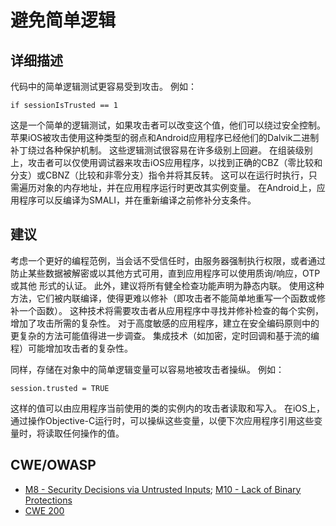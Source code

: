 # 避免简单逻辑

## 详细描述 

代码中的简单逻辑测试更容易受到攻击。 例如：

```
if sessionIsTrusted == 1
```

这是一个简单的逻辑测试，如果攻击者可以改变这个值，他们可以绕过安全控制。 苹果iOS被攻击使用这种类型的弱点和Android应用程序已经他们的Dalvik二进制补丁绕过各种保护机制。 这些逻辑测试很容易在许多级别上回避。 在组装级别上，攻击者可以仅使用调试器来攻击iOS应用程序，以找到正确的CBZ（零比较和分支）或CBNZ（比较和非零分支）指令并将其反转。 这可以在运行时执行，只需遍历对象的内存地址，并在应用程序运行时更改其实例变量。 在Android上，应用程序可以反编译为SMALI，并在重新编译之前修补分支条件。

## 建议

考虑一个更好的编程范例，当会话不受信任时，由服务器强制执行权限，或者通过防止某些数据被解密或以其他方式可用，直到应用程序可以使用质询/响应，OTP或其他 形式的认证。 此外，建议将所有健全检查功能声明为静态内联。 使用这种方法，它们被内联编译，使得更难以修补（即攻击者不能简单地重写一个函数或修补一个函数）。 这种技术将需要攻击者从应用程序中寻找并修补检查的每个实例，增加了攻击所需的复杂性。 对于高度敏感的应用程序，建立在安全编码原则中的更复杂的方法可能值得进一步调查。 集成技术（如加密，定时回调和基于流的编程）可能增加攻击者的复杂性。

同样，存储在对象中的简单逻辑变量可以容易地被攻击者操纵。 例如：

```
session.trusted = TRUE
```

这样的值可以由应用程序当前使用的类的实例内的攻击者读取和写入。 在iOS上，通过操作Objective-C运行时，可以操纵这些变量，以便下次应用程序引用这些变量时，将读取任何操作的值。

## CWE/OWASP 

 * [M8 - Security Decisions via Untrusted Inputs](https://www.owasp.org/index.php/Mobile_Top_10_2014-M8); [M10 - Lack of Binary Protections](https://www.owasp.org/index.php/Mobile_Top_10_2014-M10)
 * [CWE 200](http://cwe.mitre.org/data/definitions/200.html)
